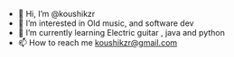 - 👋 Hi, I’m @koushikzr
- 👀 I’m interested in Old music, and software dev
- 🌱 I’m currently learning Electric guitar , java and python 
- 📫 How to reach me koushikzr@gmail.com

<!---
koushikzr/koushikzr is a ✨ special ✨ repository because its `README.md` (this file) appears on your GitHub profile.
You can click the Preview link to take a look at your changes.
--->

